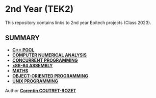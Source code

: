 # 2nd Year (TEK2)

This repository contains links to 2nd year Epitech projects (Class 2023).

## SUMMARY

* [**C++ POOL**](https://github.com/sheiiva/Epitech/tree/master/2ndYear/CPPPOOL/README.md)
* [**COMPUTER NUMERICAL ANALYSIS**](https://github.com/sheiiva/Epitech/tree/master/2ndYear/CNA/README.md)
* [**CONCURRENT PROGRAMMING**](https://github.com/sheiiva/Epitech/blob/master/2ndYear/CCP/README.md)
* [**x86-64 ASSEMBLY**](https://github.com/sheiiva/Epitech/tree/master/2ndYear/ASM/README.md)
* [**MATHS**](https://github.com/sheiiva/Epitech/tree/master/2ndYear/MATHS/README.md)
* [**OBJECT-ORIENTED PROGRAMMING**](https://github.com/sheiiva/Epitech/tree/master/2ndYear/OOP/README.md)
* [**UNIX PROGRAMMING**](https://github.com/sheiiva/Epitech/tree/master/2ndYear/PSU/README.md)

Author [**Corentin COUTRET-ROZET**](https://github.com/sheiiva)
